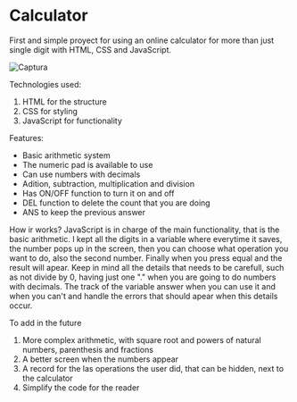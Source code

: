 # Calculator
First and simple proyect for using an online calculator for more than just single digit with HTML, CSS and JavaScript.

![Captura](https://user-images.githubusercontent.com/69403501/138966521-fee0216e-7fab-4c86-8aa0-1299ba7441fd.PNG)

Technologies used:
  1. HTML for the structure
  2. CSS for styling
  3. JavaScript for functionality

Features:
  - Basic arithmetic system
  - The numeric pad is available to use
  - Can use numbers with decimals
  - Adition, subtraction, multiplication and division
  - Has ON/OFF function to turn it on and off
  - DEL function to delete the count that you are doing
  - ANS to keep the previous answer
  
How ir works?
  JavaScript is in charge of the main functionality, that is the basic arithmetic.
  I kept all the digits in a variable where everytime it saves, the number pops up in the screen, then you can choose what operation you want to do, also the second number. Finally when you press equal and the result will apear.
  Keep in mind all the details that needs to be carefull, such as not divide by 0, having just one "." when you are going to do numbers with decimals. The track of the variable answer when you can use it and when you can't and handle the errors that should apear when this details occur.
  
To add in the future
  1. More complex arithmetic, with square root and powers of natural numbers, parenthesis and fractions
  2. A better screen when the numbers appear
  3. A record for the las operations the user did, that can be hidden, next to the calculator
  4. Simplify the code for the reader

